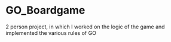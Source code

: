 # GO_Boardgame
2 person project, in which I worked on the logic of the game and implemented the various rules of GO
